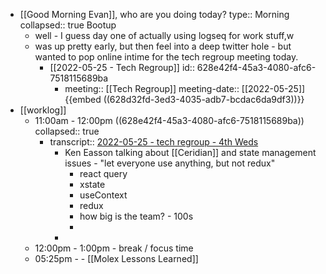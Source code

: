 - [[Good Morning Evan]], who are you doing today?
  type:: Morning
  collapsed:: true
   Bootup
	- well - I guess day one of actually using logseq for work stuff,w
	- was up pretty early, but then feel into a deep twitter hole - but wanted to pop online intime for the tech regroup meeting today.
		- [[2022-05-25 - Tech Regroup]]
		  id:: 628e42f4-45a3-4080-afc6-7518115689ba
			- meeting:: [[Tech Regroup]]
			  meeting-date:: [[2022-05-25]]
			  {{embed ((628d32fd-3ed3-4035-adb7-bcdac6da9df3))}}
- [[worklog]]
	- 11:00am - 12:00pm ((628e42f4-45a3-4080-afc6-7518115689ba))
	  collapsed:: true
		- transcript:: [2022-05-25 - tech regroup - 4th Weds](https://otter.ai/u/kxaiOuFPkqvgSi4AbU9XVCmRotY?f=%2Fall-notes)
			- Ken Easson talking about [[Ceridian]] and state management issues - "let everyone use anything, but not redux"
				- react query
				- xstate
				- useContext
				- redux
				- how big is the team? - 100s
				-
			-
	- 12:00pm - 1:00pm - break / focus time
	- 05:25pm - - [[Molex Lessons Learned]]